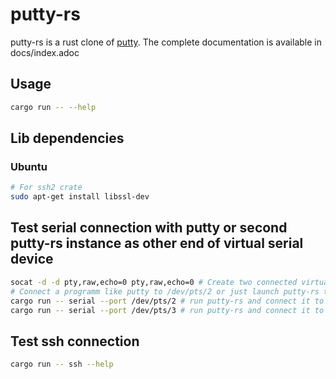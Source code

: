 # putty-rs

putty-rs is a rust clone of [putty](https://www.putty.org/).
The complete documentation is available in docs/index.adoc

## Usage

```bash
cargo run -- --help
```

## Lib dependencies

### Ubuntu

```bash
# For ssh2 crate
sudo apt-get install libssl-dev
```

## Test serial connection with putty or second putty-rs instance as other end of virtual serial device

```bash
socat -d -d pty,raw,echo=0 pty,raw,echo=0 # Create two connected virtual serial devices e.g. /dev/pts/2 and /dev/pts/3
# Connect a programm like putty to /dev/pts/2 or just launch putty-rs twice
cargo run -- serial --port /dev/pts/2 # run putty-rs and connect it to /dev/pts/2
cargo run -- serial --port /dev/pts/3 # run putty-rs and connect it to /dev/pts/3
```

## Test ssh connection

```bash
cargo run -- ssh --help
```
